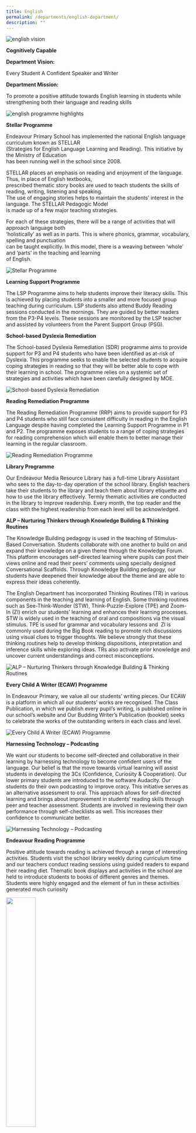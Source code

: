 ```yaml
---
title: English
permalink: /departments/english-department/
description: ""
---
```

![english vision](/images/english_vision.jpg)

**Cognitively Capable**

**Department Vision:**

Every Student A Confident Speaker and Writer

**Department Mission:**

To promote a positive attitude towards English learning in students while strengthening both their language and reading skills

![english programme highlights](/images/english_programme_highlights.jpg)

**Stellar Programme**

Endeavour Primary School has implemented the national English language curriculum known as STELLAR  
(Strategies for English Language Learning and Reading). This initiative by the Ministry of Education  
has been running well in the school since 2008.

STELLAR places an emphasis on reading and enjoyment of the language. Thus, in place of English textbooks,  
prescribed thematic story books are used to teach students the skills of reading, writing, listening and speaking.  
The use of engaging stories helps to maintain the students’ interest in the language. The STELLAR Pedagogic Model  
is made up of a few major teaching strategies.

For each of these strategies, there will be a range of activities that will approach language both  
‘holistically’ as well as in parts. This is where phonics, grammar, vocabulary, spelling and punctuation  
can be taught explicitly. In this model, there is a weaving between ‘whole’ and ‘parts’ in the teaching and learning  
of English.

![Stellar Programme](/images/Stellar%20Programme.jpg)

**Learning Support Programme**

The LSP Programme aims to help students improve their literacy skills. This is achieved by placing students into a smaller and more focused group teaching during curriculum. LSP students also attend Buddy Reading sessions conducted in the mornings. They are guided by better readers from the P3-P4 levels. These sessions are monitored by the LSP teacher and assisted by volunteers from the Parent Support Group (PSG).

**School-based Dyslexia Remediation**

The School-based Dyslexia Remediation (SDR) programme aims to provide support for P3 and P4 students who have been identified as at-risk of Dyslexia. This programme seeks to enable the selected students to acquire coping strategies in reading so that they will be better able to cope with their learning in school. The programme relies on a systemic set of strategies and activities which have been carefully designed by MOE.

![School-based Dyslexia Remediation](/images/School-based%20Dyslexia%20Remediation.jpg)

**Reading Remediation Programme**

The Reading Remediation Programme (RRP) aims to provide support for P3 and P4 students who still face consistent difficulty in reading in the English Language despite having completed the Learning Support Programme in P1 and P2. The programme exposes students to a range of coping strategies for reading comprehension which will enable them to better manage their learning in the regular classroom.

![Reading Remediation Programme](/images/Reading%20Remediation%20Programme.jpg)

**Library Programme**

Our Endeavour Media Resource Library has a full-time Library Assistant who sees to the day-to-day operation of the school library. English teachers take their students to the library and teach them about library etiquette and how to use the library effectively. Termly thematic activities are conducted in the library to improve readership. Every month, the top reader and the class with the highest readership from each level will be acknowledged.

**ALP – Nurturing Thinkers through Knowledge Building & Thinking Routines**

The Knowledge Building pedagogy is used in the teaching of Stimulus-Based Conversation. Students collaborate with one another to build on and expand their knowledge on a given theme through the Knowledge Forum. This platform encourages self-directed learning where pupils can post their views online and read their peers’ comments using specially designed Conversational Scaffolds. Through Knowledge Building pedagogy, our students have deepened their knowledge about the theme and are able to express their ideas coherently.

The English Department has incorporated Thinking Routines (TR) in various components in the teaching and learning of English. Some thinking routines such as See-Think-Wonder (STW), Think-Puzzle-Explore (TPE) and Zoom-In (ZI) enrich our students’ learning and enhances their learning processes. STW is widely used in the teaching of oral and compositions via the visual stimulus. TPE is used for grammar and vocabulary lessons and  ZI is commonly used during the Big Book reading to promote rich discussions using visual clues to trigger thoughts. We believe strongly that these thinking routines help to develop thinking dispositions, interpretation and inference skills while exploring ideas. TRs also activate prior knowledge and uncover current understandings and correct misconceptions.

![ALP – Nurturing Thinkers through Knowledge Building & Thinking Routines](/images/ALP%20–%20Nurturing%20Thinkers%20through%20Knowledge%20Building%20&%20Thinking%20Routines.jpg)

**Every Child A Writer (ECAW) Programme**

In Endeavour Primary, we value all our students’ writing pieces. Our ECAW is a platform in which all our students’ works are recognised. The Class Publication, in which we publish every pupil’s writing, is published online in our school’s website and Our Budding Writer’s Publication (booklet) seeks to celebrate the works of the outstanding writers in each class and level.

![Every Child A Writer (ECAW) Programme](/images/Every%20Child%20A%20Writer%20(ECAW)%20Programme.jpg)

**Harnessing Technology – Podcasting**

We want our students to become self-directed and collaborative in their learning by harnessing technology to become confident users of the language. Our belief is that the move towards virtual learning will assist students in developing the 3Cs (Confidence, Curiosity & Cooperation). Our lower primary students are introduced to the software Audacity. Our students do their own podcasting to improve oracy. This initiative serves as an alternative assessment to oral. This approach allows for self-directed learning and brings about improvement in students’ reading skills through peer and teacher assessment. Students are involved in reviewing their own performance through self-checklists as well. This increases their confidence to communicate better.

![Harnessing Technology – Podcasting](/images/Harnessing%20Technology%20–%20Podcasting.jpg)

**Endeavour Reading Programme**

Positive attitude towards reading is achieved through a range of interesting activities. Students visit the school library weekly during curriculum time and our teachers conduct reading sessions using guided readers to expand their reading diet. Thematic book displays and activities in the school are held to introduce students to books of different genres and themes. Students were highly engaged and the element of fun in these activities generated much curiosity

<img src="/images/ERP1.jpg"  
style="width:40%">

<img src="/images/ERP2.jpg"  
style="width:40%">

<img src="/images/ERP3.jpg"  
style="width:40%">

Our community partner, the National Library Board updates teachers and students on the current reading trends through our termly assembly sessions. To keep students informed of activities in the school library, our teachers introduce the planned reading activities and affirm students who have participated in these ongoing activities.

<img src="/images/ERP4.jpg"  
style="width:40%">

<img src="/images/ERP5.jpg"  
style="width:40%">

To fuel interest in reading, recess activities such as word games with creative craft work are organised. An annual parent workshop is conducted for P1 parents to equip them with strategies to engage their children in reading. Participants were highly engaged and the element of fun in these activities generated much curiosity and a deeper appreciation for reading.

<img src="/images/ERP6.jpg"  
style="width:40%">

<img src="/images/ERP7.jpg"  
style="width:40%">

![english links](/images/english_links.jpg)

Dolch List – [www.sightwords.com/sight-words/dolch/](http://www.sightwords.com/sight-words/dolch/)

Starfall – [www.starfall.com](http://www.starfall.com/) 

Cambridge Dictionary – [www.dictionary.cambridge.org/](https://dictionary.cambridge.org/)